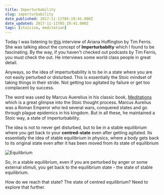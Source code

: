 ```yaml
---
title: Imperturbability
slug: imperturbability
date_published: 2017-11-11T05:19:41.000Z
date_updated: 2017-11-11T05:19:41.000Z
tags: [stoicism, meditation]
---
```


Today I was listening to [this](https://tim.blog/2017/10/18/arianna-huffington/) interview of Ariana Huffington by Tim Ferris. She was talking about the concept of **Imperturbabilty** which I found to be fascinating. By the way, if you haven't checked out podcasts by Tim Ferris, you must check the out. He interviews some world class people in great detail.

Anyways, so the idea of imperturbability is to be in a state where you are not easily perturbed or disturbed. This is essentially the Stoic mindset of taking things in their stride. Not getting too agitated by failure or get too complacent by success.

The word was used by Marcus Auerelius in his classic book, [Meditations](https://en.wikipedia.org/wiki/Meditations) which is a great glimpse into the Stoic thought process. Marcus Aurelius was a Roman Emperor who led several wars, conquered states and go through plague epidemics in his kingdom. But in all these, he maintained a Stoic way, a state of imperturbability.

The idea is not to never get disturbed, but to be in a stable equilibrium where you get back to your **centred-state** even after getting agitated. Its essentially the idea of stable equilibrium in physics, where a body gets back to its original state even after it has been moved from its state of equilibrium

![Equilibrium](/img/2017/11/stable-unstable-graph.png)

So, in a stable equilibrium, even if you are perturbed by anger or some external stimuli, you get back to the equilibrium state - the state of stable equilibrium.

How do we reach that state? The state of centred equilibrium? Need to explore that further.
